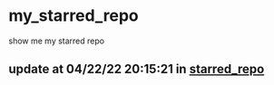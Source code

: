 # my_starred_repo
show me my starred repo

update at 04/22/22 20:15:21 in [starred_repo](./index.html)
---

